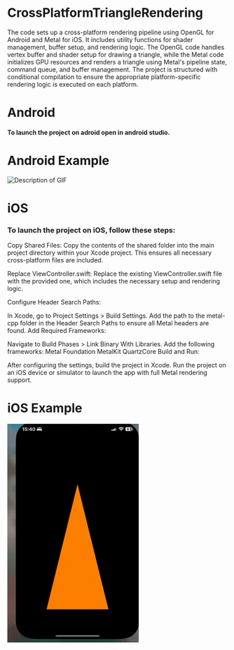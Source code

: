 # CrossPlatformTriangleRendering

The code sets up a cross-platform rendering pipeline using OpenGL for Android and Metal for iOS. It includes utility functions for shader management, buffer setup, and rendering logic. The OpenGL code handles vertex buffer and shader setup for drawing a triangle, while the Metal code initializes GPU resources and renders a triangle using Metal's pipeline state, command queue, and buffer management. The project is structured with conditional compilation to ensure the appropriate platform-specific rendering logic is executed on each platform.

# Android
#### To launch the project on adroid open in android studio.
# Android Example
<img src="https://raw.githubusercontent.com/AntonDavidson/CrossPlatformTriangleRendering/refs/heads/main/android_triangle.gif" alt="Description of GIF" width="300" height="500">

# iOS
### To launch the project on iOS, follow these steps:

Copy Shared Files: Copy the contents of the shared folder into the main project directory within your Xcode project. This ensures all necessary cross-platform files are included.

Replace ViewController.swift: Replace the existing ViewController.swift file with the provided one, which includes the necessary setup and rendering logic.

Configure Header Search Paths:

In Xcode, go to Project Settings > Build Settings.
Add the path to the metal-cpp folder in the Header Search Paths to ensure all Metal headers are found.
Add Required Frameworks:

Navigate to Build Phases > Link Binary With Libraries.
Add the following frameworks:
Metal
Foundation
MetalKit
QuartzCore
Build and Run:

After configuring the settings, build the project in Xcode.
Run the project on an iOS device or simulator to launch the app with full Metal rendering support.

# iOS Example
<img src="https://raw.githubusercontent.com/AntonDavidson/CrossPlatformTriangleRendering/refs/heads/main/ios_triangle.gif" alt="Description of GIF" width="300" height="500">
